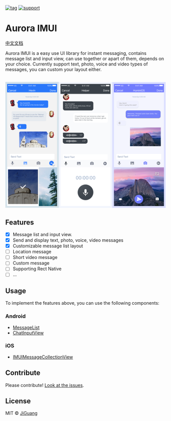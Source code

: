 [![tag](https://img.shields.io/badge/tag-0.0.1-blue.svg)](https://github.com/jpush/imui/releases)
[![support](https://img.shields.io/badge/support-iOS%20%26%20Android-brightgreen.svg)]()

# Aurora IMUI
[中文文档](./README.md)

Aurora IMUI is a easy use UI library for instant messaging, contains message list and input view, can use together or apart of them, depends on your choice. Currently support text, photo, voice and video types of messages, you can custom your layout either.

<p align="center">
    <a target="_blank">
        <img src="https://github.com/huangminlinux/resource/blob/master/IMUIPick%402x.png" alt="IMUI" width=960/>
    </a>
</p>

## Features
- [x] Message list and input view.
- [x] Send and display text, photo, voice, video messages
- [x] Customizable message list layout
- [ ] Location message
- [ ] Short video message
- [ ] Custom message
- [ ] Supporting Rect Native
- [ ] ...

## Usage
To implement the features above, you can use the following components:

### Android
- [MessageList](./docs/Android/usageEn.md)
- [ChatInputView](./Android/chatinput/README_EN.md)

### iOS
- [IMUIMessageCollectionView](./docs/iOS/usage_iOS.md)

## Contribute
Please contribute! [Look at the issues](https://github.com/jpush/imui/issues).

## License
MIT © [JiGuang](/LICENSE)